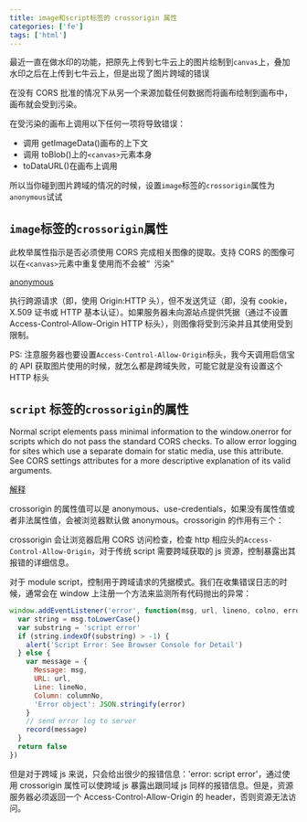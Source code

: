 ```yaml
---
title: image和script标签的 crossorigin 属性
categories: ['fe']
tags: ['html']
---
```


最近一直在做水印的功能，把原先上传到七牛云上的图片绘制到`canvas`上，叠加水印之后在上传到七牛云上，但是出现了图片跨域的错误

在没有 CORS 批准的情况下从另一个来源加载任何数据而将画布绘制到画布中，画布就会受到污染。

在受污染的画布上调用以下任何一项将导致错误：

- 调用 getImageData()画布的上下文
- 调用 toBlob()上的`<canvas>`元素本身
- toDataURL()在画布上调用

所以当你碰到图片跨域的情况的时候，设置`image`标签的`crossorigin`属性为`anonymous`试试

## `image`标签的`crossorigin`属性

此枚举属性指示是否必须使用 CORS 完成相关图像的提取。支持 CORS 的图像可以在`<canvas>`元素中重复使用而不会被“  污染”

[anonymous](https://www.zhangxinxu.com/wordpress/2018/02/crossorigin-canvas-getimagedata-cors/comment-page-1/)

执行跨源请求（即，使用 Origin:HTTP 头），但不发送凭证（即，没有 cookie，X.509 证书或 HTTP 基本认证）。如果服务器未向源站点提供凭据（通过不设置 Access-Control-Allow-Origin HTTP 标头），则图像将受到污染并且其使用受到限制。

PS: 注意服务器也要设置`Access-Control-Allow-Origin`标头，我今天调用启信宝的 API 获取图片使用的时候，就怎么都是跨域失败，可能它就是没有设置这个 HTTP 标头

## `script` 标签的`crossorigin`的属性

Normal script elements pass minimal information to the window.onerror for scripts which do not pass the standard CORS checks. To allow error logging for sites which use a separate domain for static media, use this attribute. See CORS settings attributes for a more descriptive explanation of its valid arguments.

[解释](https://github.com/rainjay/blog/issues/1)

crossorigin 的属性值可以是 anonymous、use-credentials，如果没有属性值或者非法属性值，会被浏览器默认做 anonymous。crossorigin 的作用有三个：

crossorigin 会让浏览器启用 CORS 访问检查，检查 http 相应头的`Access-Control-Allow-Origin`，对于传统 script 需要跨域获取的 js 资源，控制暴露出其报错的详细信息。

对于 module script，控制用于跨域请求的凭据模式。我们在收集错误日志的时候，通常会在 window 上注册一个方法来监测所有代码抛出的异常：

```js
window.addEventListener('error', function(msg, url, lineno, colno, error) {
  var string = msg.toLowerCase()
  var substring = 'script error'
  if (string.indexOf(substring) > -1) {
    alert('Script Error: See Browser Console for Detail')
  } else {
    var message = {
      Message: msg,
      URL: url,
      Line: lineNo,
      Column: columnNo,
      'Error object': JSON.stringify(error)
    }
    // send error log to server
    record(message)
  }
  return false
})
```

但是对于跨域 js 来说，只会给出很少的报错信息：'error: script error'，通过使用 crossorigin 属性可以使跨域 js 暴露出跟同域 js 同样的报错信息。但是，资源服务器必须返回一个 Access-Control-Allow-Origin 的 header，否则资源无法访问。

